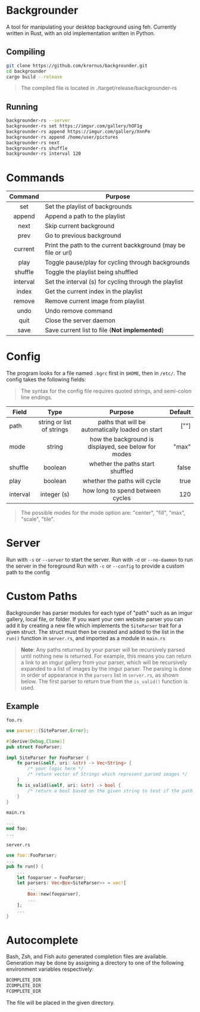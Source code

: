# Backgrounder
A tool for manipulating your desktop background using feh. Currently written in Rust, with an old implementation written in Python.
## Compiling
```bash
git clone https://github.com/krornus/backgrounder.git
cd backgrounder
cargo build --release
```
> The compiled file is located in ./target/release/backgrounder-rs
## Running
```bash
backgrounder-rs --server
backgrounder-rs set https://imgur.com/gallery/hOF1g
backgrounder-rs append https://imgur.com/gallery/XnnPe
backgrounder-rs append /home/user/pictures
backgrounder-rs next
backgrounder-rs shuffle
backgrounder-rs interval 120
```
# Commands
| Command        | Purpose                         |
| :------------: | ---                             |
| set | Set the playlist of backgrounds
| append | Append a path to the playlist
| next | Skip current background
| prev | Go to previous background
| current | Print the path to the current backkground (may be file or url)
| play | Toggle pause/play for cycling through backgrounds
| shuffle | Toggle the playlist being shuffled
| interval | Set the interval (s) for cycling through the playlist
| index | Get the current index in the playlist
| remove | Remove current image from playlist
| undo | Undo remove command
| quit | Close the server daemon
| save | Save current list to file (**Not  implemented**)
# Config
The program looks for  a file named `.bgrc` first in `$HOME`, then in `/etc/`.  The config takes the following fields:

>The syntax for the config file requires quoted strings, and semi-colon line endings.
 
| Field | Type | Purpose | Default |
| - | :-: | :-: | -: |
| path | string or list of strings | paths that will be automatically loaded on start | [""]
| mode | string | how the background is displayed, see below for modes | "max"
| shuffle | boolean | whether the paths start shuffled | false
| play | boolean | whether the paths will cycle | true
| interval | integer (s) | how long to spend between cycles | 120 

>The possible modes for the mode option are: "center", "fill", "max", "scale", "tile".

# Server
Run with `-s` or `--server` to start the server. Run with `-d` or `--no-daemon` to run the server in the foreground
Run with `-c` or `--config` to provide a custom path to the config
# Custom Paths
Backgrounder has parser modules for each type of "path" such as an imgur gallery, local file, or folder. If you want your own website parser you can add it by creating a new file which implements the `SiteParser` trait for a given struct. The struct must then be created and added to the list in the `run()` function in `server.rs`, and imported as a module in `main.rs`

> **Note**: Any paths returned by your parser will be recursively parsed until nothing new is returned. For example, this means you can return a link to an imgur gallery from your parser, which will be recursively expanded to a list of images by the imgur parser. The parsing is done in order of appearance in the `parsers` list in `server.rs`, as shown below. The first parser to return true from the `is_valid()` function is used.

## Example

`foo.rs`
```rust
use parser::{SiteParser,Error};

#[derive(Debug,Clone)]
pub struct FooParser;

impl SiteParser for FooParser {
    fn parse(&self, uri: &str) -> Vec<String> {
        /* your logic here */
        /* return vector of Strings which represent parsed images */
    }
    fn is_valid(&self, uri: &str) -> bool {
        /* return a bool based on the given string to test if the path is valid */
    }
}
```
`main.rs`
```rust
...
mod foo;
...
```
`server.rs`
```rust
use foo::FooParser;
...
pub fn run() {
    ...
    let fooparser = FooParser;
    let parsers: Vec<Box<SiteParser>> = vec![
        ...
        Box::new(fooparser),
        ...
    ];
    ...
}
```
# Autocomplete
Bash, Zsh, and Fish auto generated completion files are available. Generation may be done by assigning a directory to one of the following environment variables respectively: 
```bash
BCOMPLETE_DIR
ZCOMPLETE_DIR
FCOMPLETE_DIR
```
The file will be placed in the given directory.
